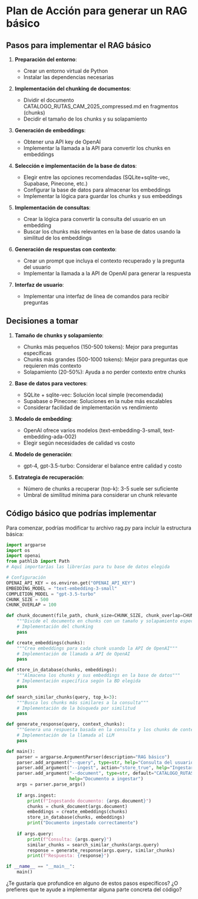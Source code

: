 # Plan de Acción para generar un RAG básico

## Pasos para implementar el RAG básico

1. **Preparación del entorno**:
   - Crear un entorno virtual de Python
   - Instalar las dependencias necesarias

2. **Implementación del chunking de documentos**:
   - Dividir el documento CATALOGO_RUTAS_CAM_2025_compressed.md en fragmentos (chunks)
   - Decidir el tamaño de los chunks y su solapamiento

3. **Generación de embeddings**:
   - Obtener una API key de OpenAI
   - Implementar la llamada a la API para convertir los chunks en embeddings

4. **Selección e implementación de la base de datos**:
   - Elegir entre las opciones recomendadas (SQLite+sqlite-vec, Supabase, Pinecone, etc.)
   - Configurar la base de datos para almacenar los embeddings
   - Implementar la lógica para guardar los chunks y sus embeddings

5. **Implementación de consultas**:
   - Crear la lógica para convertir la consulta del usuario en un embedding
   - Buscar los chunks más relevantes en la base de datos usando la similitud de los embeddings

6. **Generación de respuestas con contexto**:
   - Crear un prompt que incluya el contexto recuperado y la pregunta del usuario
   - Implementar la llamada a la API de OpenAI para generar la respuesta

7. **Interfaz de usuario**:
   - Implementar una interfaz de línea de comandos para recibir preguntas

## Decisiones a tomar

1. **Tamaño de chunks y solapamiento**:
   - Chunks más pequeños (150-500 tokens): Mejor para preguntas específicas
   - Chunks más grandes (500-1000 tokens): Mejor para preguntas que requieren más contexto
   - Solapamiento (20-50%): Ayuda a no perder contexto entre chunks

2. **Base de datos para vectores**:
   - SQLite + sqlite-vec: Solución local simple (recomendada)
   - Supabase o Pinecone: Soluciones en la nube más escalables
   - Considerar facilidad de implementación vs rendimiento

3. **Modelo de embedding**:
   - OpenAI ofrece varios modelos (text-embedding-3-small, text-embedding-ada-002)
   - Elegir según necesidades de calidad vs costo

4. **Modelo de generación**:
   - gpt-4, gpt-3.5-turbo: Considerar el balance entre calidad y costo

5. **Estrategia de recuperación**:
   - Número de chunks a recuperar (top-k): 3-5 suele ser suficiente
   - Umbral de similitud mínima para considerar un chunk relevante

## Código básico que podrías implementar

Para comenzar, podrías modificar tu archivo rag.py para incluir la estructura básica:

```python
import argparse
import os
import openai
from pathlib import Path
# Aquí importarías las librerías para tu base de datos elegida

# Configuración
OPENAI_API_KEY = os.environ.get("OPENAI_API_KEY")
EMBEDDING_MODEL = "text-embedding-3-small"
COMPLETION_MODEL = "gpt-3.5-turbo"
CHUNK_SIZE = 500
CHUNK_OVERLAP = 100

def chunk_document(file_path, chunk_size=CHUNK_SIZE, chunk_overlap=CHUNK_OVERLAP):
    """Divide el documento en chunks con un tamaño y solapamiento específicos"""
    # Implementación del chunking
    pass

def create_embeddings(chunks):
    """Crea embeddings para cada chunk usando la API de OpenAI"""
    # Implementación de llamada a API de OpenAI
    pass

def store_in_database(chunks, embeddings):
    """Almacena los chunks y sus embeddings en la base de datos"""
    # Implementación específica según la BD elegida
    pass

def search_similar_chunks(query, top_k=3):
    """Busca los chunks más similares a la consulta"""
    # Implementación de la búsqueda por similitud
    pass

def generate_response(query, context_chunks):
    """Genera una respuesta basada en la consulta y los chunks de contexto"""
    # Implementación de la llamada al LLM
    pass

def main():
    parser = argparse.ArgumentParser(description="RAG básico")
    parser.add_argument("--query", type=str, help="Consulta del usuario")
    parser.add_argument("--ingest", action="store_true", help="Ingestar documento")
    parser.add_argument("--document", type=str, default="CATALOGO_RUTAS_CAM_2025_compressed.md", 
                        help="Documento a ingestar")
    args = parser.parse_args()
    
    if args.ingest:
        print(f"Ingestando documento: {args.document}")
        chunks = chunk_document(args.document)
        embeddings = create_embeddings(chunks)
        store_in_database(chunks, embeddings)
        print("Documento ingestado correctamente")
    
    if args.query:
        print(f"Consulta: {args.query}")
        similar_chunks = search_similar_chunks(args.query)
        response = generate_response(args.query, similar_chunks)
        print(f"Respuesta: {response}")

if __name__ == "__main__":
    main()
```

¿Te gustaría que profundice en alguno de estos pasos específicos? ¿O prefieres que te ayude a implementar alguna parte concreta del código?
